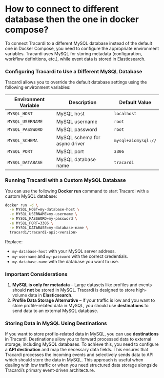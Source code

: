 # How to connect to different database then the one in docker compose?

To connect Tracardi to a different MySQL database instead of the default one in Docker Compose, you need to configure
the appropriate environment variables. Tracardi uses MySQL for storing metadata (configuration, workflow definitions,
etc.), while event data is stored in Elasticsearch.

### **Configuring Tracardi to Use a Different MySQL Database**

Tracardi allows you to override the default database settings using the following environment variables:

| **Environment Variable** | **Description**               | **Default Value**   |
|--------------------------|-------------------------------|---------------------|
| `MYSQL_HOST`             | MySQL host                    | `localhost`         |
| `MYSQL_USERNAME`         | MySQL username                | `root`              |
| `MYSQL_PASSWORD`         | MySQL password                | `root`              |
| `MYSQL_SCHEMA`           | MySQL schema for async driver | `mysql+aiomysql://` |
| `MYSQL_PORT`             | MySQL port                    | `3306`              |
| `MYSQL_DATABASE`         | MySQL database name           | `tracardi`          |

### **Running Tracardi with a Custom MySQL Database**

You can use the following **Docker run** command to start Tracardi with a custom MySQL database:

```bash
docker run -d \
  -e MYSQL_HOST=my-database-host \
  -e MYSQL_USERNAME=my-username \
  -e MYSQL_PASSWORD=my-password \
  -e MYSQL_PORT=3306 \
  -e MYSQL_DATABASE=my-database-name \
  tracardi/tracardi-api:<version>
```

Replace:

- `my-database-host` with your MySQL server address.
- `my-username` and `my-password` with the correct credentials.
- `my-database-name` with the database you want to use.

### **Important Considerations**

1. **MySQL is only for metadata** – Large datasets like profiles and events should **not** be stored in MySQL. Tracardi
   is designed to store high-volume data in **Elasticsearch**.
2. **Profile Data Storage Alternative** – If your traffic is low and you want to store profile-related data in MySQL,
   you should use **destinations** to send data to an external MySQL database.

### **Storing Data in MySQL Using Destinations**

If you want to store profile-related data in MySQL, you can use **destinations** in Tracardi. Destinations allow you to
forward processed data to external storage, including MySQL databases. To achieve this, you need to configure a **API
destination** and map the necessary data fields. This ensures that Tracardi processes the incoming events and
selectively sends data to API which should store the data in MySQL. This approach is useful when dealing with low
traffic or when you need structured data storage alongside Tracardi’s primary event-driven architecture.